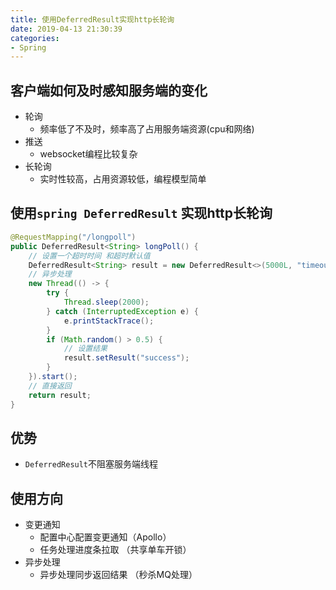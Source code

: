 ```yaml
---
title: 使用DeferredResult实现http长轮询
date: 2019-04-13 21:30:39
categories:
- Spring
---
```


## 客户端如何及时感知服务端的变化
- 轮询
  - 频率低了不及时，频率高了占用服务端资源(cpu和网络)
- 推送
  - websocket编程比较复杂
- 长轮询
  - 实时性较高，占用资源较低，编程模型简单


## 使用`spring DeferredResult` 实现http长轮询
```java
@RequestMapping("/longpoll")
public DeferredResult<String> longPoll() {
    // 设置一个超时时间 和超时默认值
    DeferredResult<String> result = new DeferredResult<>(5000L, "timeout");
    // 异步处理
    new Thread(() -> {
        try {
            Thread.sleep(2000);
        } catch (InterruptedException e) {
            e.printStackTrace();
        }
        if (Math.random() > 0.5) {
            // 设置结果
            result.setResult("success");
        }
    }).start();
    // 直接返回
    return result;
}
```

## 优势
- `DeferredResult`不阻塞服务端线程

## 使用方向
- 变更通知
  - 配置中心配置变更通知（Apollo）
  - 任务处理进度条拉取 （共享单车开锁）
- 异步处理
  - 异步处理同步返回结果 （秒杀MQ处理）